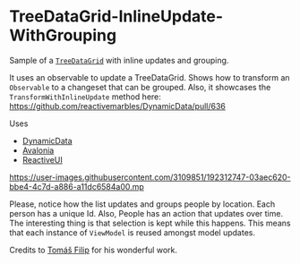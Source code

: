 # TreeDataGrid-InlineUpdate-WithGrouping
Sample of a [`TreeDataGrid`](https://github.com/AvaloniaUI/Avalonia.Controls.TreeDataGrid) with inline updates and grouping.

It uses an observable to update a TreeDataGrid.
Shows how to transform an `Observable` to a changeset that can be grouped. Also, it showcases the `TransformWithInlineUpdate` method here: https://github.com/reactivemarbles/DynamicData/pull/636

Uses 
- [DynamicData](https://github.com/reactivemarbles/DynamicData)
- [Avalonia](https://github.com/AvaloniaUI/Avalonia)
- [ReactiveUI](https://www.reactiveui.net)

https://user-images.githubusercontent.com/3109851/192312747-03aec620-bbe4-4c7d-a886-a11dc6584a00.mp

Please, notice how the list updates and groups people by location. Each person has a unique Id. Also, People has an action that updates over time.
The interesting thing is that selection is kept while this happens. This means that each instance of `ViewModel` is reused amongst model updates.

Credits to [Tomáš Filip](https://github.com/tomasfil) for his wonderful work.
